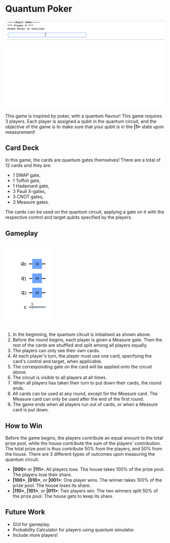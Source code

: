 # Quantum Poker

![](figures/gameplay.gif)

This game is inspired by poker, with a quantum flavour! This game requires 3 players. Each player is assigned a qubit in the quantum circuit, and the objective of the game is to make sure that your qubit is in the **|1>** state upon measurement!

## Card Deck
In this game, the cards are quantum gates themselves! There are a total of 12 cards and they are:
* 1 SWAP gate,
* 1 Toffoli gate,
* 1 Hadamard gate,
* 3 Pauli X-gates,
* 3 CNOT gates,
* 3 Measure gates.

The cards can be used on the quantum circuit, applying a gate on it with the respective control and target qubits specified by the players.
  
## Gameplay
![](figures/initial_circuit.png)
1. In the beginning, the quantum citcuit is initialised as shown above.
2. Before the round begins, each player is given a Measure gate. Then the rest of the cards are shuffled and split among all players equally. 
3. The players can only see their own cards. 
4. At each player's turn, the player must use one card, specifying the card's control and target, when applicable.
5. The corresponding gate on the card will be applied onto the circuit above.
6. The circuit is visible to all players at all times.
7. When all players has taken their turn to put down their cards, the round ends.
8. All cards can be used at any round, except for the Measure card. The Measure card can only be used after the end of the first round.
9. The game ends when all players run out of cards, or when a Measure card is put down.

## How to Win
Before the game begins, the players contribute an equal amount to the total prize pool, while the house contribute the sum of the players' contribution. The total prize pool is thus contribute 50% from the players, and 50% from the house. 
There are 3 different types of outcomes upon measuring the quantum circuit.
* **|000>** or **|111>**: All players lose. The house takes 100% of the prize pool. The players lose their share.
* **|100>**, **|010>**, or **|001>**: One player wins. The winner takes 100% of the prize pool. The house loses its share.
* **|110>**, **|101>**, or **|011>**: Two players win. The two winners split 50% of the prize pool. The house gets to keep its share.

## Future Work
* GUI for gameplay.
* Probability Calculator for players using quantum simulator.
* Include more players!